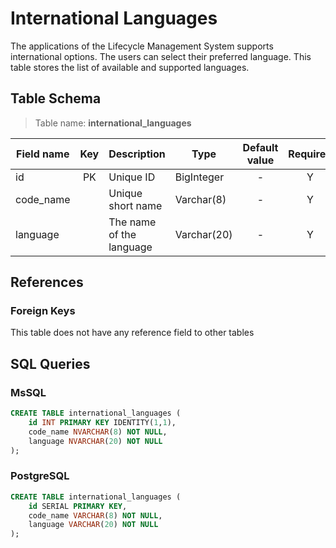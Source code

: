 # International Languages

The applications of the Lifecycle Management System supports international
options. The users can select their preferred language. This table stores the
list of available and supported languages.

## Table Schema

> Table name: **international_languages**

| Field name | Key | Description              | Type        | Default value | Required |
|------------|:---:|--------------------------|-------------|:-------------:|:--------:|
| id         | PK  | Unique ID                | BigInteger  |       -       |    Y     |
| code_name  |     | Unique short name        | Varchar(8)  |       -       |    Y     |
| language   |     | The name of the language | Varchar(20) |       -       |    Y     |

## References

### Foreign Keys

This table does not have any reference field to other tables

## SQL Queries

### MsSQL

```SQL
CREATE TABLE international_languages (
    id INT PRIMARY KEY IDENTITY(1,1),
    code_name NVARCHAR(8) NOT NULL,
    language NVARCHAR(20) NOT NULL
);
```

### PostgreSQL

```SQL
CREATE TABLE international_languages (
    id SERIAL PRIMARY KEY,
    code_name VARCHAR(8) NOT NULL,
    language VARCHAR(20) NOT NULL
);
```